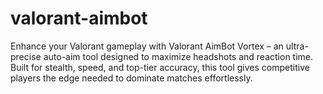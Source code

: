 # valorant-aimbot
Enhance your Valorant gameplay with Valorant AimBot Vortex – an ultra-precise auto-aim tool designed to maximize headshots and reaction time. Built for stealth, speed, and top-tier accuracy, this tool gives competitive players the edge needed to dominate matches effortlessly.
